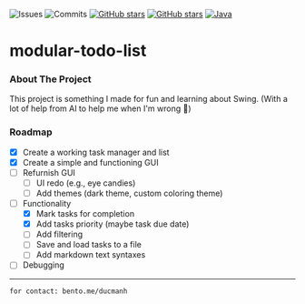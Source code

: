 ![Issues](https://badgen.net/github/issues/manhanbanhcanh/modular-todo-list?color=red)
![Commits](https://badgen.net/github/commits/manhanbanhcanh/modular-todo-list?color=green)
[![GitHub stars](https://img.shields.io/github/stars/manhanbanhcanh/modular-todo-list)](https://github.com/manhanbanhcanh/modular-todo-list)
[![GitHub stars](https://img.shields.io/badge/contact-bento-blue)](https://bento.me/ducmanh)
[![Java](https://badgen.net/badge/Java/21/orange)](https://www.oracle.com/java/)

# modular-todo-list

### About The Project
This project is something I made for fun and learning about Swing. (With a lot of help from AI to help me when I'm wrong 🥀)

### Roadmap
- [x] Create a working task manager and list
- [x] Create a simple and functioning GUI
- [ ] Refurnish GUI
   - [ ] UI redo (e.g., eye candies)
   - [ ] Add themes (dark theme, custom coloring theme)
- [ ]  Functionality
   - [x] Mark tasks for completion
   - [x] Add tasks priority (maybe task due date)
   - [ ] Add filtering
   - [ ] Save and load tasks to a file
   - [ ] Add markdown text syntaxes
- [ ] Debugging

---
`for contact: bento.me/ducmanh`



